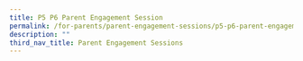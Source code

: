 ```yaml
---
title: P5 P6 Parent Engagement Session
permalink: /for-parents/parent-engagement-sessions/p5-p6-parent-engagement-session
description: ""
third_nav_title: Parent Engagement Sessions
---
```

